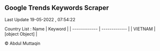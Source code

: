 

## Google Trends Keywords Scraper 
 
Last Update 19-05-2022 , 07:54:22

Country List :
 Name  | Keyword |
| ------------- | ------------- |
| VIETNAM | [object Object] |



© Abdul Muttaqin 
